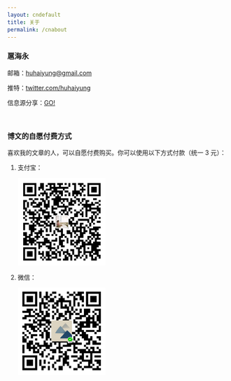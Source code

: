 ```yaml
---
layout: cndefault
title: 关于
permalink: /cnabout
---
```


### 扈海永

邮箱：[huhaiyung@gmail.com](mailto:huhaiyung@gmail.com) 

推特：[twitter.com/huhaiyung](https://twitter.com/huhaiyung)

<p>信息源分享：<a href="/info">GO!</a></p>

<br>

### 博文的自愿付费方式

喜欢我的文章的人，可以自愿付费购买。你可以使用以下方式付款（统一 3 元）：

<ol>
    <li>
        <p>支付宝：</p>
        <p>
            <img src="/images/alipay.png" width="200">
        </p>
    </li>
    <li>
        <p>微信：</p>
        <p>
            <img src="/images/wechat.png" width="200">
        </p>
    </li>
</ol>